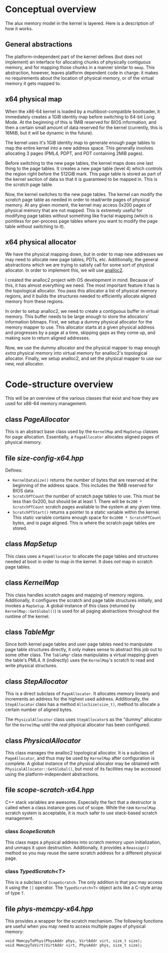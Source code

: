 # Conceptual overview

The alux memory model in the kernel is layered. Here is a description of how it works.

## General abstractions

The platform-independent part of the kernel defines (but does not implement) an interface for allocating chunks of physically contiguous memory, and for mapping those chunks in a manner similar to `mmap`. This abstraction, however, leaves platform dependent code in charge: it makes no requirements about the location of physical memory, or of the virtual memory it gets mapped to.

## x64 physical map

When the x86-64 kernel is loaded by a multiboot-compatible bootloader, it immediately creates a 1GiB identity map before switching to 64-bit Long Mode. At the beginning of this is 1MiB reserved for BIOS information, and then a certain small amount of data reserved for the kernel (currently, this is 16MiB, but it will be dynamic in the future).

The kernel uses it's 1GiB identity map to generate enough page tables to map the entire kernel into a new address space. This generally involves allocating 3 pages (PML4, PDPT, and PDT containing 2MiB pages).

Before switching to the new page tables, the kernel maps does one last thing to the page tables. It creates a new page table (level 4) which controls the region right before the 512GiB mark. This page table is stored as part of the kernel section of data so that it is guaranteed to be mapped in. This is the *scratch* page table.

Now, the kernel switches to the new page tables. The kernel can modify the *scratch* page table as needed in order to read/write pages of physical memory. At any given moment, the kernel may access 0x200 pages of physical memory that are not mapped. This is extremely useful for modifying page tables without something like fractal mapping (which is pointless for per-process page tables where you want to modify the page table without switching to it).

## x64 physical allocator

We have the physical mapping down, but in order to map new addresses we may need to allocate new page tables, PDTs, etc. Additionally, the general abstractions which we are trying to satisfy call for some sort of physical allocator. In order to implement this, we will use [analloc2](https://github.com/unixpickle/analloc2).

I created the analloc2 project with OS development in mind. Because of this, it has almost everything we need. The most important feature it has is the topological allocator. You pass this allocator a list of physical memory regions, and it builds the structures needed to efficiently allocate aligned memory from these regions.

In order to setup analloc2, we need to create a contiguous buffer in virtual memory. This buffer needs to be large enough to store the allocators' information bitmaps. First, we setup a dummy physical allocator for the memory mapper to use. This allocator starts at a given physical address and progresses by a page at a time, skipping gaps as they come up, and making sure to return aligned addresses.

Now, we use the dummy allocator and the physical mapper to map enough *extra* physical memory into virtual memory for analloc2's topological allocator. Finally, we setup analloc2, and set the physical mapper to use our new, *real* allocator.


# Code-structure overview

This will be an overview of the various classes that exist and how they are used for x86-64 memory management.

## class *PageAllocator*

This is an abstract base class used by the `KernelMap` and `MapSetup` classes for page allocation. Essentially, a `PageAllocator` allocates aligned pages of physical memory.

## file *size-config-x64.hpp*

Defines:

* `KernelDataSize()` returns the number of bytes that are reserved at the beginning of the address space. This includes the 1MiB reserved for BIOS data.
* `ScratchPTCount` the number of scratch page tables to use. This must be less than 0x200, but should be at least 1. There will be `0x200 * ScratchPTCount` scratch pages available to the system at any given time.
* `ScratchPTStart()` returns a pointer to a static variable within the kernel. This static variable contains enough space for `0x1000 * ScratchPTCount` bytes, and is page aligned. This is where the scratch page tables are stored.

## class *MapSetup*

This class uses a `PageAllocator` to allocate the page tables and structures needed at boot in order to map in the kernel. It does *not* map in scratch page tables.

## class *KernelMap*

This class handles scratch pages and mapping of memory regions. Additionally, it configures the scratch and page table structures initially, and invokes a `MapSetup`. A global instance of this class (returned by `KernelMap::GetGlobal()`) is used for all paging abstractions throughout the runtime of the kernel.

## class *TableMgr*

Since both kernel page tables and user page tables need to manipulate page table structures directly, it only makes sense to abstract this job out to some other class. The `TableMgr` class manipulates a virtual mapping given the table's PML4. It (indirectly) uses the `KernelMap`'s scratch to read and write physical structures.

## class *StepAllocator*

This is a direct subclass of `PageAllocator`. It allocates memory linearly and increments an address for the highest used address. Additionally, the `StepAllocator` class has a method `AllocSize(size_t)`, method to allocate a certain number of aligned bytes.

The `PhysicalAllocator` class uses `StepAllocator`s as the "dummy" allocator for the `KernelMap` until the *real* physical allocator has been configured.

## class *PhysicalAllocator*

This class manages the analloc2 topological allocator. It is a subclass of `PageAllocator`, and thus may be used by `KernelMap` after configuration is complete. A global instance of the physical allocator may be obtained with `PhysicalAllocator::GetGlobal()`, but most of its facilities may be accessed using the platform-independent abstractions.

## file *scope-scratch-x64.hpp*

C++ stack variables are awesome. Especially the fact that a destructor is called when a class instance goes out of scope. While the raw `KernelMap` scratch system is acceptable, it is much safer to use stack-based scratch management.

### class *ScopeScratch*

This class maps a physical address into scratch memory upon initialization, and unmaps it upon destruction. Additionally, it provides a `Reassign()` method so you may reuse the same scratch address for a different physical page.

### class *TypedScratch&lt;T&gt;*

This is a subclass of `ScopeScratch`. The only addition is that you may access it using the `[]` operator. The `TypedScratch<T>` object acts like a C-style array of type `T`.

## file *phys-memcpy-x64.hpp*

This provides a wrapper for the scratch mechanism. The following functions are useful when you may need to access multiple pages of physical memory:

	void MemcpyToPhys(PhysAddr phys, VirtAddr virt, size_t size);
	void MemcpyToVirt(VirtAddr virt, PhysAddr phys, size_t size);
